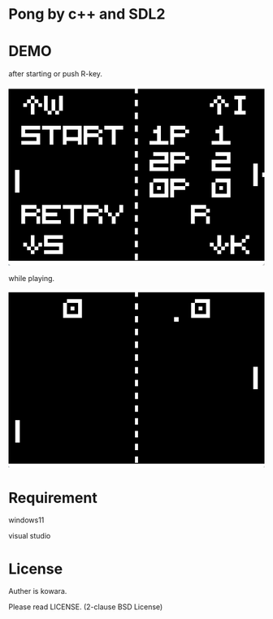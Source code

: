 # Pong by c++ and SDL2
# DEMO
after starting or push R-key.

![](https://github.com/kowara-gan/pongCpp/blob/master/picture/start.png)

while playing.

![](https://github.com/kowara-gan/pongCpp/blob/master/picture/play.png)

# Requirement
windows11

visual studio

# License

Auther is kowara.

Please read LICENSE. (2-clause BSD License)

